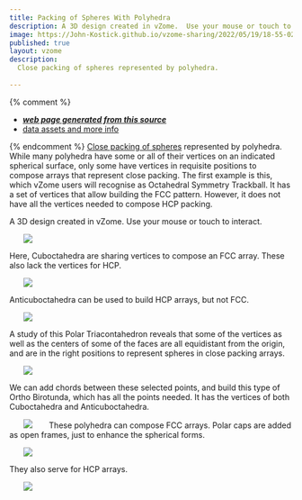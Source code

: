 ```yaml
---
title: Packing of Spheres With Polyhedra
description: A 3D design created in vZome.  Use your mouse or touch to interact.
image: https://John-Kostick.github.io/vzome-sharing/2022/05/19/18-55-02-Octagonal-Trackball-FCCvZome/Octagonal-Trackball-FCCvZome.png
published: true
layout: vzome
description:
  Close packing of spheres represented by polyhedra.  
 
---
```


{% comment %}
 - [***web page generated from this source***](<https://John-Kostick.github.io/vzome-sharing/2022/05/19/Octagonal-Trackball-FCCvZome-18-55-02.html>)
 - [data assets and more info](<https://github.com/John-Kostick/vzome-sharing/tree/main/2022/05/19/18-55-02-Octagonal-Trackball-FCCvZome/>)
 
{% endcomment %}
  [Close packing of spheres](https://en.wikipedia.org/wiki/Close-packing_of_equal_spheres) represented by polyhedra. While many polyhedra have some or all of their vertices on an indicated spherical surface, only some have vertices in requisite positions to compose arrays that represent close packing.  The first example is this, which vZome users will recognise as Octahedral Symmetry Trackball. It has a set of vertices that allow building the FCC pattern. However, it does not have all the vertices needed to compose HCP packing.

A 3D design created in vZome.  Use your mouse or touch to interact.

<vzome-viewer style="width: 87%; height: 60vh; margin: 5%"
       src="https://John-Kostick.github.io/vzome-sharing/2022/05/19/18-55-02-Octagonal-Trackball-FCCvZome/Octagonal-Trackball-FCCvZome.vZome" >
  <img src="https://John-Kostick.github.io/vzome-sharing/2022/05/19/18-55-02-Octagonal-Trackball-FCCvZome/Octagonal-Trackball-FCCvZome.png" />
</vzome-viewer>

Here, Cuboctahedra are sharing vertices to compose an FCC array.  These also lack the vertices for HCP.  

<vzome-viewer style="width: 87%; height: 60vh; margin: 5%"
      src="https://John-Kostick.github.io/vzome-sharing/2022/05/20/09-03-06-FCC-with-cuboctas/FCC-with-cuboctas.vZome" >
 <img src="https://John-Kostick.github.io/vzome-sharing/2022/05/20/09-03-06-FCC-with-cuboctas/FCC-with-cuboctas.png" />
</vzome-viewer>

Anticuboctahedra can be used to build HCP arrays, but not FCC.

<vzome-viewer style="width: 87%; height: 60vh; margin: 5%"
      src="https://John-Kostick.github.io/vzome-sharing/2022/05/20/09-19-44-HCP-with-anti-cuboctas/HCP-with-anti-cuboctas.vZome" >
 <img src="https://John-Kostick.github.io/vzome-sharing/2022/05/20/09-19-44-HCP-with-anti-cuboctas/HCP-with-anti-cuboctas.png" />
</vzome-viewer>

A study of this Polar Triacontahedron reveals that some of the vertices as well as the centers of some of the faces are all equidistant from the origin, and are in the right positions to represent spheres in close packing arrays. 

<vzome-viewer style="width: 87%; height: 60vh; margin: 5%"
      src="https://John-Kostick.github.io/vzome-sharing/2022/05/19/19-01-23-Polar-Triacon-single/Polar-Triacon-single.vZome" >
 <img src="https://John-Kostick.github.io/vzome-sharing/2022/05/19/19-01-23-Polar-Triacon-single/Polar-Triacon-single.png" />
</vzome-viewer>


We can add chords between these selected points, and build this type of Ortho Birotunda, which has all the points needed. It has the vertices of both Cuboctahedra and Anticuboctahedra.  

<vzome-viewer style="width: 87%; height: 60vh; margin: 5%"
      src="https://John-Kostick.github.io/vzome-sharing/2022/05/19/20-18-45-Polar-Triacon-chords-2/Polar-Triacon-chords-2.vZome" >
 <img src="https://John-Kostick.github.io/vzome-sharing/2022/05/19/20-18-45-Polar-Triacon-chords-2/Polar-Triacon-chords-2.png" />
</vzome-viewer>
These polyhedra can compose FCC arrays.  Polar caps are added as open frames, just to enhance the spherical forms.  

<vzome-viewer style="width: 87%; height: 60vh; margin: 5%"
      src="https://John-Kostick.github.io/vzome-sharing/2022/05/19/19-10-55-Truncated-PT-Chords-FCC/Truncated-PT-Chords-FCC.vZome" >
 <img src="https://John-Kostick.github.io/vzome-sharing/2022/05/19/19-10-55-Truncated-PT-Chords-FCC/Truncated-PT-Chords-FCC.png" />
</vzome-viewer>

They also serve for HCP arrays.

<vzome-viewer style="width: 87%; height: 60vh; margin: 5%"
      src="https://John-Kostick.github.io/vzome-sharing/2022/05/19/19-09-29-Truncated-PT-Chords-HCP/Truncated-PT-Chords-HCP.vZome" >
 <img src="https://John-Kostick.github.io/vzome-sharing/2022/05/19/19-09-29-Truncated-PT-Chords-HCP/Truncated-PT-Chords-HCP.png" />
</vzome-viewer>


